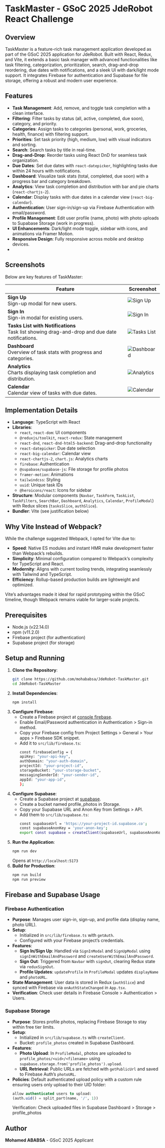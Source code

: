 # TaskMaster - GSoC 2025 JdeRobot React Challenge

## Overview
TaskMaster is a feature-rich task management application developed as part of the GSoC 2025 application for JdeRobot. Built with React, Redux, and Vite, it extends a basic task manager with advanced functionalities like task filtering, categorization, prioritization, search, drag-and-drop reordering, due dates with notifications, and a sleek UI with dark/light mode support. It integrates Firebase for authentication and Supabase for file storage, offering a robust and modern user experience.

## Features
- **Task Management**: Add, remove, and toggle task completion with a clean interface.
- **Filtering**: Filter tasks by status (all, active, completed, due soon), category, and priority.
- **Categories**: Assign tasks to categories (personal, work, groceries, health, finance) with filtering support.
- **Priorities**: Set task priority (high, medium, low) with visual indicators and sorting.
- **Search**: Search tasks by title in real-time.
- **Drag-and-Drop**: Reorder tasks using React DnD for seamless task organization.
- **Due Dates**: Set due dates with `react-datepicker`, highlighting tasks due within 24 hours with notifications.
- **Dashboard**: Visualize task stats (total, completed, due soon) with a progress bar and category breakdown.
- **Analytics**: View task completion and distribution with bar and pie charts (`react-chartjs-2`).
- **Calendar**: Display tasks with due dates in a calendar view (`react-big-calendar`).
- **Authentication**: User sign-in/sign-up via Firebase Authentication with email/password.
- **Profile Management**: Edit user profile (name, photo) with photo uploads to Supabase Storage (work in progress).
- **UI Enhancements**: Dark/light mode toggle, sidebar with icons, and animations via Framer Motion.
- **Responsive Design**: Fully responsive across mobile and desktop devices.
- 
## Screenshots

Below are key features of TaskMaster:

| Feature | Screenshot |
|---------|------------|
| **Sign Up**<br>Sign-up modal for new users. | ![Sign Up](screenshots/signup.png) |
| **Sign In**<br>Sign-in modal for existing users. | ![Sign In](screenshots/signin.png) |
| **Tasks List with Notifications**<br>Task list showing drag-and-drop and due date notifications. | ![Tasks List](screenshots/tasks-list.png) |
| **Dashboard**<br>Overview of task stats with progress and categories. | ![Dashboard](screenshots/dashboard.png) |
| **Analytics**<br>Charts displaying task completion and distribution. | ![Analytics](screenshots/analytics.png) |
| **Calendar**<br>Calendar view of tasks with due dates. | ![Calendar](screenshots/calendar.png) |

## Implementation Details
- **Language**: TypeScript with React
- **Libraries**:
  - `react`, `react-dom`: UI components
  - `@reduxjs/toolkit`, `react-redux`: State management
  - `react-dnd`, `react-dnd-html5-backend`: Drag-and-drop functionality
  - `react-datepicker`: Due date selection
  - `react-big-calendar`: Calendar view
  - `react-chartjs-2`, `chart.js`: Analytics charts
  - `firebase`: Authentication
  - `@supabase/supabase-js`: File storage for profile photos
  - `framer-motion`: Animations
  - `tailwindcss`: Styling
  - `uuid`: Unique task IDs
  - `@heroicons/react`: Icons for sidebar
- **Structure**: Modular components (`Navbar`, `TaskForm`, `TaskList`, `TaskFilters`, `SearchBar`, `Dashboard`, `Analytics`, `Calendar`, `ProfileModal`) with Redux slices (`tasksSlice`, `authSlice`).
- **Bundler**: Vite (see justification below)

## Why Vite Instead of Webpack?
While the challenge suggested Webpack, I opted for Vite due to:
- **Speed**: Native ES modules and instant HMR make development faster than Webpack’s rebuilds.
- **Simplicity**: Minimal configuration compared to Webpack’s complexity for TypeScript and React.
- **Modernity**: Aligns with current tooling trends, integrating seamlessly with Tailwind and TypeScript.
- **Efficiency**: Rollup-based production builds are lightweight and optimized.

Vite’s advantages made it ideal for rapid prototyping within the GSoC timeline, though Webpack remains viable for larger-scale projects.

## Prerequisites
- Node.js (v22.14.0)
- npm (v11.2.0)
- Firebase project (for authentication)
- Supabase project (for storage)

## Setup and Running
1. **Clone the Repository**:
   ```bash
   git clone https://github.com/mohababsa/JdeRobot-TaskMaster.git
   cd JdeRobot-TaskMaster
   ```
2. **Install Dependencies**:
   ```bash
   npm install
   ```
3. **Configure Firebase**:
   - Create a Firebase project at [console firebase](console.firebase.google.com).
   - Enable Email/Password authentication in Authentication > Sign-in method.
   - Copy your Firebase config from Project Settings > General > Your apps > Firebase SDK snippet.
   - Add it to `src/lib/firebase.ts`:
     ```bash
     const firebaseConfig = {
     apiKey: "your-api-key",
     authDomain: "your-auth-domain",
     projectId: "your-project-id",
     storageBucket: "your-storage-bucket",
     messagingSenderId: "your-sender-id",
     appId: "your-app-id",
     };
     ```
4. **Configure Supabase**:
   - Create a Supabase project at [supabase](supabase.com).
   - Create a bucket named profile_photos in Storage.
   - Copy your Supabase URL and Anon Key from Settings > API.
   - Add them to `src/lib/supabase.ts`:
     ```bash
     const supabaseUrl = 'https://your-project-id.supabase.co';
     const supabaseAnonKey = 'your-anon-key';
     export const supabase = createClient(supabaseUrl, supabaseAnonKey);
     ```
5. **Run the Application**:
   ```bash
   npm run dev
   ```
   Opens at `http://localhost:5173`
6. **Build for Production**:
   ```bash
   npm run build
   npm run preview
   ```
## Firebase and Supabase Usage

### Firebase Authentication
- **Purpose**: Manages user sign-in, sign-up, and profile data (display name, photo URL).
- **Setup**:
  - Initialized in `src/lib/firebase.ts` with `getAuth`.
  - Configured with your Firebase project’s credentials.
- **Features**:
  - **Sign In/Sign Up**: Handled via `SignInModal` and `SignUpModal` using `signInWithEmailAndPassword` and `createUserWithEmailAndPassword`.
  - **Sign Out**: Triggered from `Navbar` with `signOut`, clearing Redux state via `reduxSignOut`.
  - **Profile Updates**: `updateProfile` in `ProfileModal` updates `displayName` and `photoURL`.
- **State Management**: User data is stored in Redux (`authSlice`) and synced with Firebase via `onAuthStateChanged` in `App.tsx`.
- **Verification**: Check user details in Firebase Console > Authentication > Users.

### Supabase Storage
- **Purpose**: Stores profile photos, replacing Firebase Storage to stay within free tier limits.
- **Setup**:
  - Initialized in `src/lib/supabase.ts` with `createClient`.
  - Bucket: `profile_photos` created in Supabase Dashboard.
- **Features**:
  - **Photo Upload**: In `ProfileModal`, photos are uploaded to `profile_photos/<uid>/<filename>` using `supabase.storage.from('profile_photos').upload`.
  - **URL Retrieval**: Public URLs are fetched with `getPublicUrl` and saved to Firebase Auth’s `photoURL`.
- **Policies**: Default authenticated upload policy with a custom rule ensuring users only upload to their UID folder:
  ```sql
  allow authenticated users to upload:
  (auth.uid() = split_part(name, '/', 1))
  ```
  Verification: Check uploaded files in Supabase Dashboard > Storage > profile_photos
## Author
**Mohamed ABABSA** - GSoC 2025 Applicant


